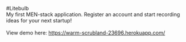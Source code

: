 #Litebulb
\
My first MEN-stack application. Register an account and start recording ideas for your next startup!\
\
View demo here: https://warm-scrubland-23696.herokuapp.com/